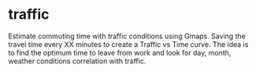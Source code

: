 # traffic
Estimate commuting time with traffic conditions using Gmaps. Saving the travel time every XX minutes to create a Traffic vs Time curve. 
The idea is to find the optimum time to leave from work and look for day, month, weather conditions correlation with traffic.
